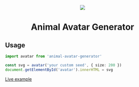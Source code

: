 <div align="center">
  <img src="https://raw.githubusercontent.com/roma-lukashik/animal-avatar-generator/b6313d7993313e1c73014f8468b350aa827da1a1/preview.svg"/>
</div>

<h1 align="center">Animal Avatar Generator</h1>

<h2>Usage</h2>

```ts
import avatar from 'animal-avatar-generator'

const svg = avatar('your custom seed', { size: 200 })
document.getElementById('avatar').innerHTML = svg
```

<a href="https://roma-lukashik.github.io/animal-avatar-generator/">Live example</a>
